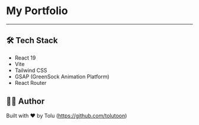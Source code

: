 # My Portfolio

---

## 🛠 Tech Stack
- React 19  
- Vite  
- Tailwind CSS  
- GSAP (GreenSock Animation Platform)  
- React Router  


## 👩‍💻 Author
Built with ❤️ by Tolu (https://github.com/tolutoon)  
